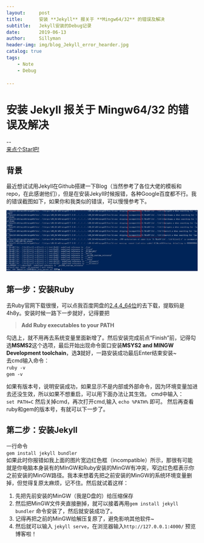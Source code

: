 ```yaml
---
layout:     post
title:      安装 **Jekyll** 报关于 **Mingw64/32** 的错误及解决
subtitle:   Jekyll安装的Debug记录
date:       2019-06-13
author:     Sillyman
header-img: img/blog_Jekyll_error_hearder.jpg
catalog: true
tags:
    - Note
    - Debug
    
---
```


# 安装 **Jekyll** 报关于 **Mingw64/32** 的错误及解决 
--  
[来点个Star吧!](https://ldy8665.github.io/)
## 背景  
最近想试试用Jekyll在Github搭建一下Blog（当然参考了各位大佬的模板和repo，在此感谢他们），但是在安装Jekyll时候报错，各种Google百度都不行。我的错误截图如下，如果你和我类似的错误，可以慢慢参考下。  
  
![Jekyll_error](https://raw.githubusercontent.com/ldy8665/Material/master/image/Blog/Jekyll_error.jpg)  
## 第一步：安装Ruby  
去Ruby官网下载很慢，可以点我百度网盘的[2.4.4_64位](https://pan.baidu.com/s/17h2OvIQnvSUEPyRGecK3eQ)的去下载，提取码是4h8y。安装时候一路下一步就好，记得要把
>  **Add Ruby executables to your PATH**    

勾选上，就不用再去系统变量里面新增了。然后安装完成前点“Finish”前，记得勾选**MSMS2**这个选项，最后开始出现命令窗口安装**MSYS2 and MINGW Development toolchain**，选**3**就好，一路安装成功最后Enter结束安装~  
去cmd输入命令：  
`ruby -v`  
`gem -v`
 
如果有版本号，说明安装成功，如果显示不是内部或外部命令，因为环境变量加进去还没生效，所以如果不想重启，可以用下面办法让其生效。
cmd中输入：  
`set PATH=C` 然后关掉cmd，再次打开cmd,输入 `echo %PATH%` 即可。
然后再查看ruby和gem的版本号，有就可以下一步了。
## 第二步：安装Jekyll  
一行命令  
`gem install jekyll bundler`  
如果此时你报错如我上面的图片宽边红色框（incompatible）所示，那很有可能就是你电脑本身装有的MInGW和Ruby安装的MinGW有冲突，窄边红色框表示你之前安装的MinGW路径。我本来想着先把之前安装的MinGW的系统环境变量删掉，但觉得复原太麻烦，记不住。然后就试着这样：  
1. 先把先前安装的MinGW（我是D盘的）给压缩保存  
2. 然后把MinGW文件夹直接删掉，就可以接着再用`gem install jekyll bundler` 命令安装了，然后就安装成功了。
3. 记得再把之前的MinGW给解压复原了，避免影响其他软件~
4. 然后就可以输入 `jekyll serve`，在浏览器输入`http://127.0.0.1:4000/` 预览博客啦！
